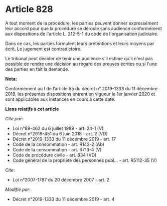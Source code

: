 # Article 828

A tout moment de la procédure, les parties peuvent donner expressément leur accord pour que la procédure se déroule sans
audience conformément aux dispositions de l'article L. 212-5-1 du code de l'organisation judiciaire.

Dans ce cas, les parties formulent leurs prétentions et leurs moyens par écrit. Le jugement est contradictoire.

Le tribunal peut décider de tenir une audience s'il estime qu'il n'est pas possible de rendre une décision au regard des
preuves écrites ou si l'une des parties en fait la demande.

**Nota:**

Conformément au I de l’article 55 du décret n° 2019-1333 du 11 décembre 2019, les présentes dispositions entrent en vigueur
le 1er janvier 2020 et sont applicables aux instances en cours à cette date.

**Liens relatifs à cet article**

_Cité par_:

  - Loi n°89-462 du 6 juillet 1989 - art. 24-1 (V)
  - Décret n°2018-451 du 6 juin 2018 - art. 2 (VD)
  - Décret n°2019-1333 du 11 décembre 2019 - art. 17
  - Code de la consommation - art. R142-2 (Ab)
  - Code de la consommation - art. R713-4 (V)
  - Code de procédure civile - art. 834 (VD)
  - Code général de la propriété des personnes publ... - art. R5112-35 (V)

_Cite_:

  - Loi n°2007-1787 du 20 décembre 2007 - art. 2

_Modifié par_:

  - Décret n°2019-1333 du 11 décembre 2019 - art. 4
